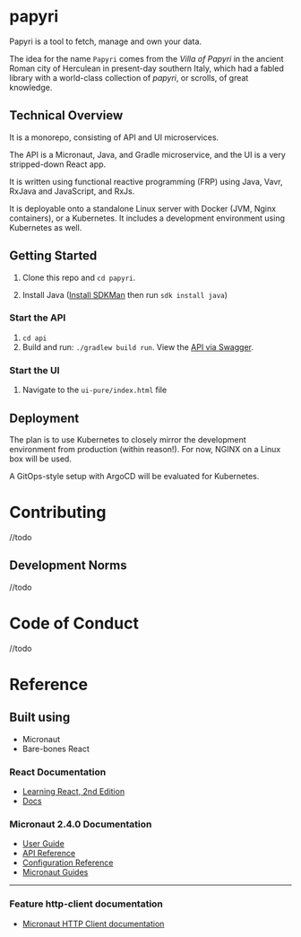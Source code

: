 # papyri

Papyri is a tool to fetch, manage and own your data.

The idea for the name `Papyri` comes from the _Villa of Papyri_ in the ancient Roman city of Herculean in present-day southern Italy, which had a fabled library with a world-class collection of _papyri_, or scrolls, of great knowledge.   

## Technical Overview 

It is a monorepo, consisting of API and UI microservices.

The API is a Micronaut, Java, and Gradle microservice, and the UI is a very stripped-down React app.

It is written using functional reactive programming (FRP) using Java, Vavr, RxJava and JavaScript, and RxJs.

It is deployable onto a standalone Linux server with Docker (JVM, Nginx containers), or a Kubernetes. It includes a development environment using Kubernetes as well.

## Getting Started 

1. Clone this repo and `cd papyri`.

1. Install Java ([Install SDKMan](https://sdkman.io/install) then run `sdk install java`)

### Start the API

1. `cd api`
1. Build and run: `./gradlew build run`. View the [API via Swagger](http://localhost:8080/swagger/views/swagger-ui/).

### Start the UI

1. Navigate to the `ui-pure/index.html` file

## Deployment 

The plan is to use Kubernetes to closely mirror the development environment from production (within reason!). For now, NGINX on a Linux box will be used.

A GitOps-style setup with ArgoCD will be evaluated for Kubernetes.  

# Contributing

//todo

## Development Norms

//todo

# Code of Conduct

//todo

# Reference

## Built using 
- Micronaut
- Bare-bones React


### React Documentation

- [Learning React, 2nd Edition](https://learning.oreilly.com/library/view/learning-react-2nd/9781492051718/ch01.html)
- [Docs](https://reactjs.org/docs/)

### Micronaut 2.4.0 Documentation

- [User Guide](https://docs.micronaut.io/2.4.0/guide/index.html)
- [API Reference](https://docs.micronaut.io/2.4.0/api/index.html)
- [Configuration Reference](https://docs.micronaut.io/2.4.0/guide/configurationreference.html)
- [Micronaut Guides](https://guides.micronaut.io/index.html)
---

### Feature http-client documentation

- [Micronaut HTTP Client documentation](https://docs.micronaut.io/latest/guide/index.html#httpClient)

